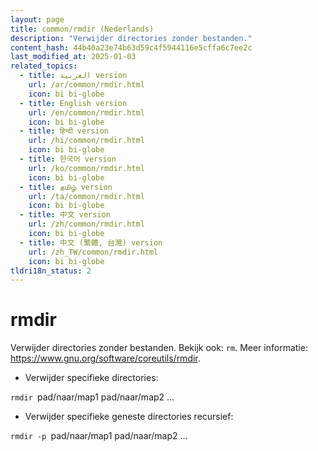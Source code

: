 ```yaml
---
layout: page
title: common/rmdir (Nederlands)
description: "Verwijder directories zonder bestanden."
content_hash: 44b40a23e74b63d59c4f5944116e5cffa6c7ee2c
last_modified_at: 2025-01-03
related_topics:
  - title: العربية version
    url: /ar/common/rmdir.html
    icon: bi bi-globe
  - title: English version
    url: /en/common/rmdir.html
    icon: bi bi-globe
  - title: हिन्दी version
    url: /hi/common/rmdir.html
    icon: bi bi-globe
  - title: 한국어 version
    url: /ko/common/rmdir.html
    icon: bi bi-globe
  - title: தமிழ் version
    url: /ta/common/rmdir.html
    icon: bi bi-globe
  - title: 中文 version
    url: /zh/common/rmdir.html
    icon: bi bi-globe
  - title: 中文 (繁體, 台灣) version
    url: /zh_TW/common/rmdir.html
    icon: bi bi-globe
tldri18n_status: 2
---
```

# rmdir

Verwijder directories zonder bestanden.
Bekijk ook: `rm`.
Meer informatie: <https://www.gnu.org/software/coreutils/rmdir>.

- Verwijder specifieke directories:

`rmdir `<span class="tldr-var badge badge-pill bg-dark-lm bg-white-dm text-white-lm text-dark-dm font-weight-bold">pad/naar/map1 pad/naar/map2 ...</span>

- Verwijder specifieke geneste directories recursief:

`rmdir -p `<span class="tldr-var badge badge-pill bg-dark-lm bg-white-dm text-white-lm text-dark-dm font-weight-bold">pad/naar/map1 pad/naar/map2 ...</span>
